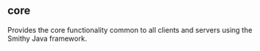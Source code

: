## core 
Provides the core functionality common to all clients and servers 
using the Smithy Java framework.
